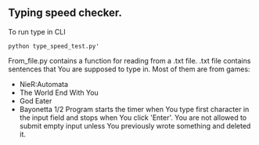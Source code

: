 ## Typing speed checker.
To run type in CLI 
```
python type_speed_test.py'
```
From_file.py contains a function for reading from a .txt file.
.txt file contains sentences that You are supposed to type in. Most of them are from games:
- NieR:Automata
- The World End With You
- God Eater
- Bayonetta 1/2
Program starts the timer when You type first character in the input field and stops when You click 'Enter'.
You are not allowed to submit empty input unless You previously wrote something and deleted it.